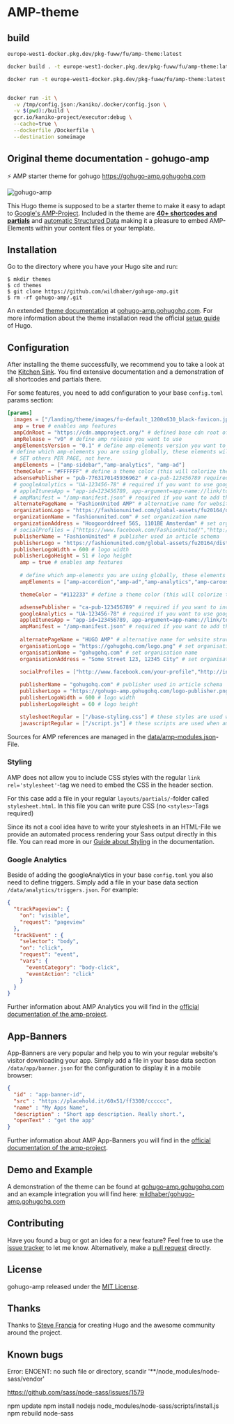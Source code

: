 # AMP-theme

## build


```sh
europe-west1-docker.pkg.dev/pkg-fuww/fu/amp-theme:latest

docker build . -t europe-west1-docker.pkg.dev/pkg-fuww/fu/amp-theme:latest

docker run -t europe-west1-docker.pkg.dev/pkg-fuww/fu/amp-theme:latest bash


docker run -it \
  -v /tmp/config.json:/kaniko/.docker/config.json \
  -v $(pwd):/build \
  gcr.io/kaniko-project/executor:debug \
  --cache=true \
  --dockerfile /Dockerfile \
  --destination someimage
```
















## Original theme documentation - gohugo-amp

⚡ AMP starter theme for gohugo https://gohugo-amp.gohugohq.com

![gohugo-amp](https://github.com/wildhaber/gohugo-amp/blob/master/images/tn.png)

This Hugo theme is supposed to be a starter theme to make it easy to adapt to [Google's AMP-Project](https://www.ampproject.org/). Included in the theme are [**40+ shortcodes and partials**](https://gohugo-amp.gohugohq.com/shortcodes/) and [automatic Structured Data](https://gohugo-amp.gohugohq.com/schema/) making it a pleasure to embed AMP-Elements within your content files or your template.

## Installation

Go to the directory where you have your Hugo site and run:

```
$ mkdir themes
$ cd themes
$ git clone https://github.com/wildhaber/gohugo-amp.git
$ rm -rf gohugo-amp/.git
```

An extended [theme documentation](https://gohugo-amp.gohugohq.com) at [gohugo-amp.gohugohq.com](https://gohugo-amp.gohugohq.com). For more information about the theme installation read the official [setup guide](https://gohugo.io/overview/installing/) of Hugo.

## Configuration

After installing the theme successfully, we recommend you to take a look at the [Kitchen Sink](https://gohugo-amp.gohugohq.com/kitchen-sink). You find extensive documentation and a demonstration of all shortcodes and partials there.

For some features, you need to add configuration to your base `config.toml` params section:

```toml
[params]
  images = ["/landing/theme/images/fu-default_1200x630_black-favicon.jpg"]
  amp = true # enables amp features
  ampCdnRoot = "https://cdn.ampproject.org/" # defined base cdn root of the amp projects files
  ampRelease = "v0" # define amp release you want to use
  ampElementsVersion = "0.1" # define amp-elements version you want to use
 # define which amp-elements you are using globally, these elements will be included in every page
  # SET others PER PAGE, not here.
  ampElements = ["amp-sidebar","amp-analytics", "amp-ad"]
  themeColor = "#FFFFFF" # define a theme color (this will colorize the android address-bar)
  adsensePublisher = "pub-7763170145936962" # ca-pub-123456789 required if you want to include google adsense
  # googleAnalytics = "UA-123456-78" # required if you want to use google analytics
  # appleItunesApp = "app-id=123456789, app-argument=app-name://link/to/app-content" # required if you want to add an app banner with iOS app
  # ampManifest = "/amp-manifest.json" # required if you want to add the app-banner feature
  alternatePageName = "FashionUnited AMP" # alternative name for website structured data
  organizationLogo = "https://fashionunited.com/global-assets/fu20164/dist/images/schema-org/logo-600x51.png" # set organization logo for structured data
  organizationName = "fashionunited.com" # set organization name
  organizationAddress = "Hoogoorddreef 56S, 1101BE Amsterdam" # set organization address
  # socialProfiles = ["https://www.facebook.com/FashionUnited/","http://instagram.com/yourProfile","http://www.linkedin.com/in/yourprofile","http://plus.google.com/your_profile"]  # https://twitter.com/FashionUnited for sameAs in organization's structured data
  publisherName = "FashionUnited" # publisher used in article schema
  publisherLogo = "https://fashionunited.com/global-assets/fu20164/dist/images/schema-org/logo-600x51.png" # https://developers.google.com/search/docs/data-types/articles#logo-guidelines
  publisherLogoWidth = 600 # logo width
  publisherLogoHeight = 51 # logo height
    amp = true # enables amp features
   
    # define which amp-elements you are using globally, these elements will be included in every page
    ampElements = ["amp-accordion","amp-ad","amp-analytics","amp-carousel","amp-iframe","amp-app-banner","amp-dynamic-css-classes","amp-form","amp-fx-flying-carpet","amp-image-lightbox","amp-lightbox","amp-sidebar","amp-social-share","amp-sticky-ad","amp-user-notification"]

    themeColor = "#112233" # define a theme color (this will colorize the android address-bar)

    adsensePublisher = "ca-pub-123456789" # required if you want to include google adsense
    googleAnalytics = "UA-123456-78" # required if you want to use google analytics
    appleItunesApp = "app-id=123456789, app-argument=app-name://link/to/app-content" # required if you want to add an app banner with iOS app
    ampManifest = "/amp-manifest.json" # required if you want to add the app-banner feature
    
    alternatePageName = "HUGO AMP" # alternative name for website structured data
    organisationLogo = "https://gohugohq.com/logo.png" # set organisation logo for structured data
    organisationName = "gohugohq.com" # set organisation name
    organisationAddress = "Some Street 123, 12345 City" # set organisation address

    socialProfiles = ["http://www.facebook.com/your-profile","http://instagram.com/yourProfile","http://www.linkedin.com/in/yourprofile","http://plus.google.com/your_profile"]  # for sameAs in organisation's structured data
    
    publisherName = "gohugohq.com" # publisher used in article schema
    publisherLogo = "https://gohugo-amp.gohugohq.com/logo-publisher.png" # https://developers.google.com/search/docs/data-types/articles#logo-guidelines
    publisherLogoWidth = 600 # logo width
    publisherLogoHeight = 60 # logo height

    stylesheetRegular = ["/base-styling.css"] # these styles are used when amp is disabled for a specific page
    javascriptRegular = ["/script.js"] # these scripts are used when amp is disabled for a specific page

```

Sources for AMP references are managed in the [data/amp-modules.json](data/amp-modules.json)-File.

### Styling

AMP does not allow you to include CSS styles with the regular `link rel='stylesheet'`-tag we need to embed the CSS in the header section.

For this case add a file in your regular `layouts/partials/`-folder called `stylesheet.html`. In this file you can write pure CSS (no `<styles>`-Tags required) 

Since its not a cool idea have to write your stylesheets in an HTML-File we provide an automated process rendering your Sass output directly in this file. You can read more in our [Guide about Styling](https://gohugo-amp.gohugohq.com/styling/) in the documentation.


### Google Analytics

Beside of adding the googleAnalytics in your base `config.toml` you also need to define triggers. Simply add a file in your base data section `/data/analytics/triggers.json`. For example:

```json
{
  "trackPageview": {
    "on": "visible",
    "request": "pageview"
  },
  "trackEvent" : {
    "selector": "body",
    "on": "click",
    "request": "event",
    "vars": {
      "eventCategory": "body-click",
      "eventAction": "click"
    }
  }
}
```

Further information about AMP Analytics you will find in the [official documentation of the amp-project](https://www.ampproject.org/docs/reference/components/amp-analytics).

## App-Banners

App-Banners are very popular and help you to win your regular website's visitor downloading your app. Simply add a file in your base data section `/data/app/banner.json` for the configuration to display it in a mobile browser:

```json
{
  "id" : "app-banner-id",
  "src" : "https://placehold.it/60x51/ff3300/cccccc",
  "name" : "My Apps Name",
  "description" : "Short app description. Really short.",
  "openText" : "get the app"
}
```

Further information about AMP App-Banners you will find in the [official documentation of the amp-project](https://www.ampproject.org/docs/reference/components/amp-app-banner).

## Demo and Example

A demonstration of the theme can be found at [gohugo-amp.gohugohq.com](https://gohugo-amp.gohugohq.com) and an example integration you will find here:
[wildhaber/gohugo-amp.gohugohq.com](https://github.com/wildhaber/gohugo-amp.gohugohq.com)

## Contributing

Have you found a bug or got an idea for a new feature? Feel free to use the [issue tracker](https://github.com/wildhaber/gohugo-amp/issues) to let me know. Alternatively, make a [pull request](https://github.com/wildhaber/gohugo-amp/pulls) directly.

## License

gohugo-amp released under the [MIT License](LICENSE).

## Thanks

Thanks to [Steve Francia](https://github.com/spf13) for creating Hugo and the awesome community around the project.

## Known bugs

Error: ENOENT: no such file or directory, scandir '**/node_modules/node-sass/vendor'

https://github.com/sass/node-sass/issues/1579

  npm update
  npm install
  nodejs node_modules/node-sass/scripts/install.js
  npm rebuild node-sass
